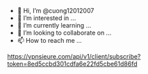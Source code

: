 - 👋 Hi, I’m @cuong12012007
- 👀 I’m interested in ...
- 🌱 I’m currently learning ...
- 💞️ I’m looking to collaborate on ...
- 📫 How to reach me ...

<!---
cuong12012007/cuong12012007 is a ✨ special ✨ repository because its `README.md` (this file) appears on your GitHub profile.
You can click the Preview link to take a look at your changes.
--->
https://vpnsieure.com/api/v1/client/subscribe?token=8ed5ccbd301cdfa6e22fd5cbe61d86fd
